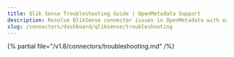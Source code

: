 ```yaml
---
title: Qlik Sense Troubleshooting Guide | OpenMetadata Support
description: Resolve QlikSense connector issues in OpenMetadata with expert troubleshooting guides. Fix dashboard integration problems and get your data flowing smoothly.
slug: /connectors/dashboard/qliksense/troubleshooting
---
```


{% partial file="/v1.8/connectors/troubleshooting.md" /%}
